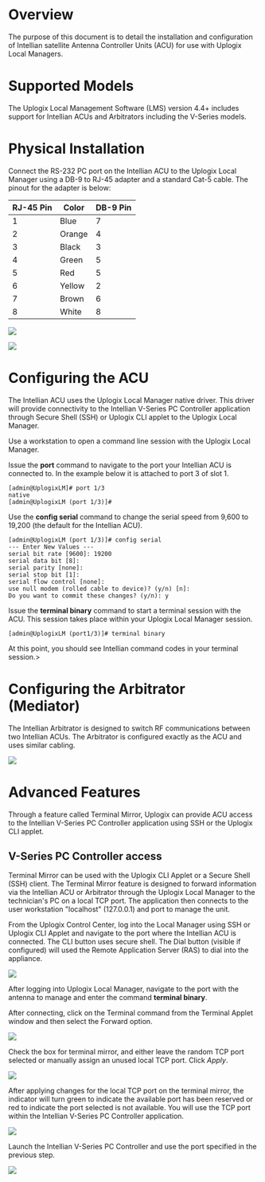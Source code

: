 # Overview

The purpose of this document is to detail the installation and configuration of Intellian satellite Antenna Controller Units (ACU) for use with Uplogix Local Managers. 

# Supported Models

The Uplogix Local Management Software (LMS) version 4.4+ includes support for Intellian ACUs and Arbitrators including the V-Series models. 

# Physical Installation

Connect the RS-232 PC port on the Intellian ACU to the Uplogix Local Manager using a DB-9 to RJ-45 adapter and a standard Cat-5 cable. The pinout for the adapter is below:

| RJ-45 Pin | Color | DB-9 Pin
|-|-|-|
| 1	| Blue | 7
| 2	| Orange | 4
| 3	| Black | 3
| 4	| Green | 5
| 5	| Red	| 5
| 6	| Yellow | 2
| 7	| Brown | 6
| 8	| White | 8
 
![](http://uplogix.com/support/docs/img/configuration-guides/intellian-image001.png)

![](http://uplogix.com/support/docs/img/configuration-guides/intellian-image002.png)

# Configuring the ACU

The Intellian ACU uses the Uplogix Local Manager native driver. This driver will provide connectivity to the Intellian V-Series PC Controller application through Secure Shell (SSH) or Uplogix CLI applet to the Uplogix Local Manager.

Use a workstation to open a command line session with the Uplogix Local Manager.

Issue the **port** command to navigate to the port your Intellian ACU is connected to. In the example below it is attached to port 3 of slot 1.

```
[admin@UplogixLM]# port 1/3
native
[admin@UplogixLM (port 1/3)]#
```

Use the **config serial** command to change the serial speed from 9,600 to 19,200 (the default for the Intellian ACU).

```
[admin@UplogixLM (port 1/3)]# config serial
--- Enter New Values ---
serial bit rate [9600]: 19200
serial data bit [8]: 
serial parity [none]: 
serial stop bit [1]: 
serial flow control [none]: 
use null modem (rolled cable to device)? (y/n) [n]: 
Do you want to commit these changes? (y/n): y
```

Issue the **terminal binary** command to start a terminal session with the ACU.  This session takes place within your Uplogix Local Manager session.

```
[admin@UplogixLM (port1/3)]# terminal binary
```

At this point, you should see Intellian command codes in your terminal session.>

# Configuring the Arbitrator (Mediator)

The Intellian Arbitrator is designed to switch RF communications between two Intellian ACUs. The Arbitrator is configured exactly as the ACU and uses similar cabling.  

![](http://uplogix.com/support/docs/img/configuration-guides/intellian-image003.jpg)

# Advanced Features

Through a feature called Terminal Mirror, Uplogix can provide ACU access to the Intellian V-Series PC Controller application using SSH or the Uplogix CLI applet. 

## V-Series PC Controller access

Terminal Mirror can be used with the Uplogix CLI Applet or a Secure Shell (SSH) client. The Terminal Mirror feature is designed to forward information via the Intellian ACU or Arbitrator through the Uplogix Local Manager to the technician's PC on a local TCP port. The application then connects to the user workstation "localhost" (127.0.0.1) and port to manage the unit.

From the Uplogix Control Center, log into the Local Manager using SSH or Uplogix CLI Applet and navigate to the port where the Intellian ACU is connected. The CLI button uses secure shell. The Dial button (visible if configured) will used the Remote Application Server (RAS) to dial into the appliance.

![](http://uplogix.com/support/docs/img/configuration-guides/intellian-image004.png)

After logging into Uplogix Local Manager, navigate to the port with the antenna to manage and enter the command **terminal binary**.

After connecting, click on the Terminal command from the Terminal Applet window and then select the Forward option.

![](http://uplogix.com/support/docs/img/configuration-guides/intellian-image005.png)

Check the box for terminal mirror, and either leave the random TCP port selected or manually assign an unused local TCP port. Click *Apply*.

![](http://uplogix.com/support/docs/img/configuration-guides/intellian-image006.png)

After applying changes for the local TCP port on the terminal mirror, the indicator will turn green to indicate the available port has been reserved or red to indicate the port selected is not available. You will use the TCP port within the Intellian V-Series PC Controller application. 
	
![](http://uplogix.com/support/docs/img/configuration-guides/intellian-image007.png)

Launch the Intellian V-Series PC Controller and use the port specified in the previous step.

![](http://uplogix.com/support/docs/img/configuration-guides/intellian-image008.jpg)

